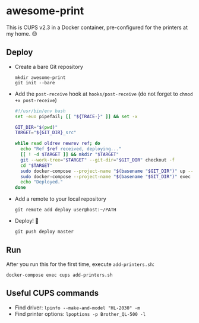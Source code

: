 # awesome-print

This is CUPS v2.3 in a Docker container, pre-configured for the printers at my home. :heart_eyes:

## Deploy

- Create a bare Git repository

  ```
  mkdir awesome-print
  git init --bare
  ```

- Add the `post-receive` hook at `hooks/post-receive` (do not forget to `chmod +x post-receive`)

  ```bash
  #!/usr/bin/env bash
  set -euo pipefail; [[ "${TRACE-}" ]] && set -x

  GIT_DIR="$(pwd)"
  TARGET="${GIT_DIR}_src"

  while read oldrev newrev ref; do
    echo "Ref $ref received, deploying..."
    [[ ! -d $TARGET ]] && mkdir "$TARGET"
    git --work-tree="$TARGET" --git-dir="$GIT_DIR" checkout -f
    cd "$TARGET"
    sudo docker-compose --project-name "$(basename "$GIT_DIR")" up --detach --build
    sudo docker-compose --project-name "$(basename "$GIT_DIR")" exec -T cups add-printers.sh
    echo "Deployed."
  done
  ```

- Add a remote to your local repository

  ```
  git remote add deploy user@host:~/PATH
  ```

- Deploy! :tada:

  ```
  git push deploy master
  ```

## Run

After you run this for the first time, execute `add-printers.sh`:

```
docker-compose exec cups add-printers.sh
```

## Useful CUPS commands

- Find driver: `lpinfo --make-and-model "HL-2030" -m`
- Find printer options: `lpoptions -p Brother_QL-500 -l`
